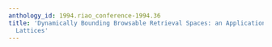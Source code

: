 ```yaml
---
anthology_id: 1994.riao_conference-1994.36
title: 'Dynamically Bounding Browsable Retrieval Spaces: an Application to Galois
  Lattices'
---
```

